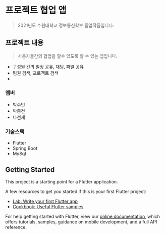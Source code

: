 # 프로젝트 협업 앱
> 2021년도 수원대학교 정보통신학부 졸업작품입니다.
  

## 프로젝트 내용
> 사용자들간의 협업을 할수 있도록 할 수 있는 앱입니다.

- 구성원 간의 일정 공유, 채팅, 파일 공유
- 팀원 검색, 프로젝트 검색
- 

  


### 멤버
- 박수빈 
- 박종건
- 나선재

### 기술스택
- Flutter
- Spring Boot
- MySql



## Getting Started

This project is a starting point for a Flutter application.

A few resources to get you started if this is your first Flutter project:

- [Lab: Write your first Flutter app](https://flutter.dev/docs/get-started/codelab)
- [Cookbook: Useful Flutter samples](https://flutter.dev/docs/cookbook)

For help getting started with Flutter, view our
[online documentation](https://flutter.dev/docs), which offers tutorials,
samples, guidance on mobile development, and a full API reference.
